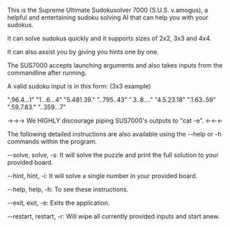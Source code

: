 This is the Supreme Ultimate Sudokusolver 7000 (S.U.S. v.amogus), a helpful and entertaining sudoku solving AI that can help you with your sudokus.



It can solve sudokus quickly and it supports sizes of 2x2, 3x3 and 4x4. 

It can also assist you by giving you hints one by one.

The SUS7000 accepts launching arguments and also takes inputs from the commandline after running.

A valid sudoku input is in this form: (3x3 example)

".96.4...1" "1...6...4" "5.481.39." "..795..43" ".3..8...." "4.5.23.18" ".1.63..59" ".59.7.83." "..359...7"



->->-> We HIGHLY discourage piping SUS7000's outputs to "cat -e". <-<-<-



The following detailed instructions are also available using the --help or -h commands within the program.

--solve, solve, -s: It will solve the puzzle and print the full solution to your provided board.

--hint, hint, -i: It will solve a single number in your provided board.

--help, help, -h: To see these instructions.

--exit, exit, -e: Exits the application.

--restart, restart, -r: Will wipe all currently provided inputs and start anew.

